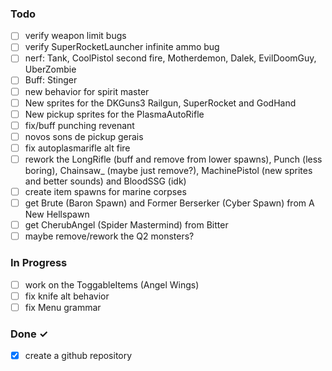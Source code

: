 ### Todo

- [ ] verify weapon limit bugs  
- [ ] verify SuperRocketLauncher infinite ammo bug  
- [ ] nerf: Tank, CoolPistol second fire, Motherdemon, Dalek, EvilDoomGuy, UberZombie  
- [ ] Buff: Stinger  
- [ ] new behavior for spirit master  
- [ ] New sprites for the DKGuns3 Railgun, SuperRocket and GodHand  
- [ ] New pickup sprites for the PlasmaAutoRifle  
- [ ] fix/buff punching revenant  
- [ ] novos sons de pickup gerais  
- [ ] fix autoplasmarifle alt fire  
- [ ] rework the LongRifle (buff and remove from lower spawns), Punch (less boring), Chainsaw_ (maybe just remove?), MachinePistol (new sprites and better sounds) and BloodSSG (idk)  
- [ ] create item spawns for marine corpses  
- [ ] get Brute (Baron Spawn) and Former Berserker (Cyber Spawn) from A New Hellspawn  
- [ ] get CherubAngel (Spider Mastermind) from Bitter  
- [ ] maybe remove/rework the Q2 monsters?  

### In Progress  

- [ ] work on the ToggableItems (Angel Wings)  
- [ ] fix knife alt behavior  
- [ ] fix Menu grammar  

### Done ✓

- [x] create a github repository  
